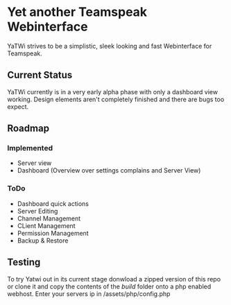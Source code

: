 # Yet another Teamspeak Webinterface  
YaTWi strives to be a simplistic, sleek looking and fast Webinterface for Teamspeak.  

## Current Status  
YaTWi currently is in a very early alpha phase with only a dashboard view working.
Design elements aren't completely finished and there are bugs too expect.  

## Roadmap  
### Implemented  
* Server view
* Dashboard (Overview over settings complains and Server View)  

### ToDo  
* Dashboard quick actions
* Server Editing
* Channel Management
* CLient Management
* Permission Management
* Backup & Restore  

## Testing  
To try Yatwi out in its current stage donwload a zipped version of this repo or clone it and copy the contents of the *build* folder onto a php enabled webhost. Enter your servers ip in /assets/php/config.php
